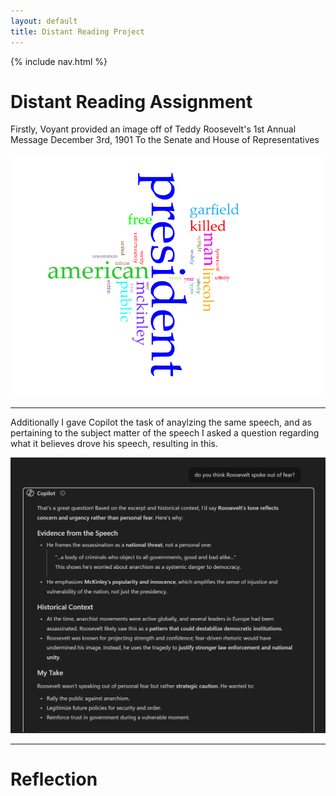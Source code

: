 ```yaml
---
layout: default
title: Distant Reading Project
---
```


{% include nav.html %}


# Distant Reading Assignment 

Firstly, Voyant provided an image off of Teddy Roosevelt's 1st Annual Message December 3rd, 1901 To the Senate and House of Representatives 

![Voyant Image](words.PNG)


---

Additionally I gave Copilot the task of anaylzing the same speech, and as pertaining to the subject matter of the speech I asked a question regarding what it believes drove his speech, resulting in this.

![Copilot Response](Copilot.PNG)

---

# Reflection


